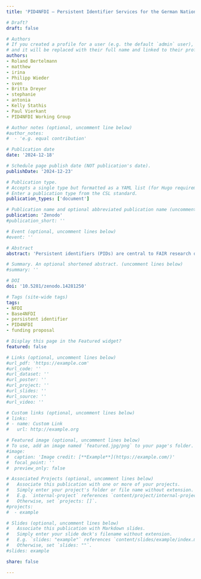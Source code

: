 ```yaml
---
title: 'PID4NFDI – Persistent Identifier Services for the German National Research Data Infrastructure: Proposal for the Initialisation Phase of Base4NFDI'

# Draft?
draft: false

# Authors
# If you created a profile for a user (e.g. the default `admin` user), write the username (folder name) here
# and it will be replaced with their full name and linked to their profile.
authors:
- Roland Bertelmann
- matthew
- irina
- Philipp Wieder
- sven
- Britta Dreyer
- stephanie
- antonia
- Kelly Stathis
- Paul Vierkant
- PID4NFDI Working Group

# Author notes (optional, uncomment line below)
#author_notes:
#  - 'e.g. equal contribution'

# Publication date
date: '2024-12-18'

# Schedule page publish date (NOT publication's date).
publishDate: '2024-12-23'

# Publication type.
# Accepts a single type but formatted as a YAML list (for Hugo requirements).
# Enter a publication type from the CSL standard.
publication_types: ['document']

# Publication name and optional abbreviated publication name (uncomment line below).
publication: 'Zenodo'
#publication_short: ''

# Event (optional, uncomment lines below)
#event: ''

# Abstract
abstract: 'Persistent identifiers (PIDs) are central to FAIR research data management and have become an essential component of applications and services. However, the demand for PIDs for different resources results in diverse requirements: Different disciplines and NFDI consortia have different levels of maturity in PID implementation. Also, PID-related metadata are central to the FAIRness of research resources and support their reusability and the reproducibility of research. Initial analysis of the use cases, requirements and plans of the NFDI consortia has revealed that these and other challenges need to be addressed by the NFDI as a whole. PID4NFDI will address these challenges and design the work programme to build an NFDI foundation service on established PID infrastructures. Core players of the national and international PID service provider and developer community make up the PID4NFDI consortium. Within the initialisation phase it is planned to lay the foundation for further phases through use cases analyses, requirements engineering, and concept development. Envisaged results can be used as is, but will seamlessly lead to future development and integration activities. Regarding technical service implementation, PID4NFDI will follow a clear path of promoting the uptake by PID infrastructures and service providers and will only develop and operate NFDI-specific services if necessary.'

# Summary. An optional shortened abstract. (uncomment lines below)
#summary: ''

# DOI
doi: '10.5281/zenodo.14281250'

# Tags (site-wide tags)
tags:
- NFDI
- Base4NFDI
- persistent identifier
- PID4NFDI
- funding proposal

# Display this page in the Featured widget?
featured: false

# Links (optional, uncomment lines below)
#url_pdf: 'https://example.com'
#url_code: ''
#url_dataset: ''
#url_poster: ''
#url_project: ''
#url_slides: ''
#url_source: ''
#url_video: ''

# Custom links (optional, uncomment lines below)
# links:
# - name: Custom Link
#   url: http://example.org

# Featured image (optional, uncomment lines below)
# To use, add an image named `featured.jpg/png` to your page's folder.
#image:
#  caption: 'Image credit: [**Example**](https://example.com/)'
#  focal_point: ''
#  preview_only: false

# Associated Projects (optional, uncomment lines below)
#   Associate this publication with one or more of your projects.
#   Simply enter your project's folder or file name without extension.
#   E.g. `internal-project` references `content/project/internal-project/index.md`.
#   Otherwise, set `projects: []`.
#projects:
#  - example

# Slides (optional, uncomment lines below)
#   Associate this publication with Markdown slides.
#   Simply enter your slide deck's filename without extension.
#   E.g. `slides: "example"` references `content/slides/example/index.md`.
#   Otherwise, set `slides: ""`.
#slides: example

share: false

---
```


